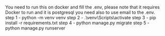 You need to run this on docker and fill the .env, please note that it requires Docker to run and it is postgresql you need also to use email to the .env.
step 1 - python -m venv venv
step 2 - .\venv\Scripts\activate
step 3 - pip install -r requirements.txt
step 4 - python manage.py migrate
step 5 - python manage.py runserver
